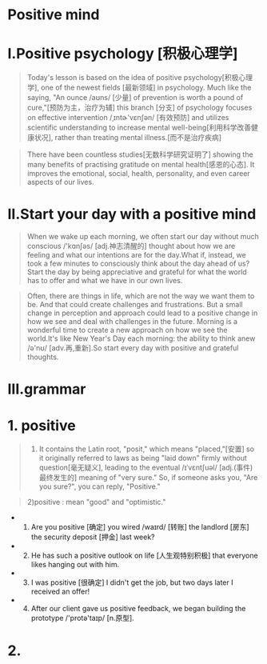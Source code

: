 # Positive mind

# I.Positive psychology [积极心理学]
> Today's lesson is based on the idea of positive psychology[积极心理学], one of the newest fields [最新领域] in psychology. Much like the saying, "An ounce /aʊns/ [少量] of prevention is worth a pound of cure,"[预防为主，治疗为辅] this branch [分支] of psychology focuses on effective intervention /ˌɪntɚ'vɛnʃən/ [有效预防] and utilizes scientific understanding to increase mental well-being[利用科学改善健康状况], rather than treating mental illness.[而不是治疗疾病]

> There have been countless studies[无数科学研究证明了] showing the many benefits of practising gratitude on mental health[感恩的心态]. It improves the emotional, social, health, personality, and even career aspects of our lives. 

# II.Start your day with a positive mind
> When we wake up each morning, we often start our day without much conscious /'kɑnʃəs/ [adj.神志清醒的] thought about how we are feeling and what our intentions are for the day.What if, instead, we took a few minutes to consciously think about the day ahead of us? Start the day by being appreciative and grateful for what the world has to offer and what we have in our own lives.

> Often, there are things in life, which are not the way we want them to be. And that could create challenges and frustrations. But a small change in perception and approach could lead to a positive change in how we see and deal with challenges in the future. Morning is a wonderful time to create a new approach on how we see the world.It's like New Year's Day each morning: the ability to think anew /ə'nʊ/ [adv.再,重新].So start every day with positive and grateful thoughts.

# III.grammar
# 1. positive
> 1) It contains the Latin root, "posit," which means "placed,"[安置] so it originally referred to laws as being "laid down" firmly without question[毫无疑义], leading to the eventual /ɪˈvɛntʃuəl/ [adj.(事件)最终发生的] meaning of "very sure." So, if someone asks you, "Are you sure?", you can reply, "Positive."

> 2)positive : mean "good" and "optimistic."

- 1. Are you positive [确定] you wired /waɪrd/ [转账] the landlord [房东] the security deposit [押金] last week? 

- 2. He has such a positive outlook on life [人生观特别积极] that everyone likes hanging out with him. 

- 3. I was positive [很确定] I didn't get the job, but two days later I received an offer! 

- 4. After our client gave us positive feedback, we began building the prototype /'protə'taɪp/ [n.原型]. 

# 2.



























